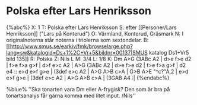 # Polska efter Lars Henriksson

{%abc%}
X: 1
T: Polska efter Lars Henriksson
S: efter [[Personer/Lars Henriksson]] ("Lars på Konterud")
O: Värmland, Konterud, Gräsmark
N: I originalnoterna står noterna i triolerna som sextondelar.
B: [[http://www.smus.se/earkiv/fmk/browselarge.php?lang=sw&katalogid=Ds+1%2C+Vr+5&bildnr=00137|SMUS katalog Ds1+Vr5 bild 135]]
R: Polska
Z: Nils L
M: 3/4
L: 1/8
K: Dm
A>G (3ABc A2 | d>e f>e d2 | f>e f>a g>f | d>f e>c A2 |
A>G (3ABc A2 | d>e f>e d2 | f>e f>a g>f | d2 e4 ::
e>d e>f g>e | (3def e>c A2 | A>G A>B c>A | G>B A>E "^c?"A,2 |
e>d e>f g>e | (3def e>c A2 | A>G A>B c>A | (3GAB A4 :|
{%endabc%}

%blue% ''Ska tonarten vara Dm eller A-frygisk? Den som är bra på tonartsanalys får gärna komma med litet input. /Nils''
